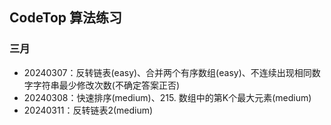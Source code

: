 ## CodeTop 算法练习

### 三月
- 20240307：反转链表(easy)、合并两个有序数组(easy)、不连续出现相同数字字符串最少修改次数(不确定答案正否)
- 20240308：快速排序(medium)、215. 数组中的第K个最大元素(medium)
- 20240311：反转链表2(medium)
